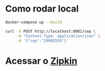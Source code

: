 # Como rodar local

```bash
docker-compose up --build
```

```bash
curl -X POST http://localhost:8081/cep \
     -H "Content-Type: application/json" \
     -d '{"cep":"29902555"}'
```

# Acessar o [Zipkin](http://localhost:9411/zipkin/)